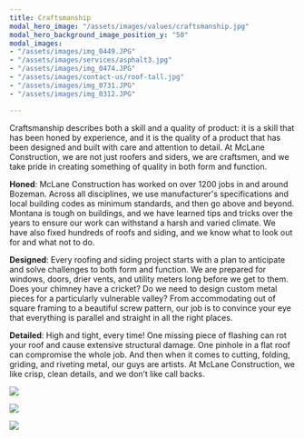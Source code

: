 ```yaml
---
title: Craftsmanship
modal_hero_image: "/assets/images/values/craftsmanship.jpg"
modal_hero_background_image_position_y: "50"
modal_images:
- "/assets/images/img_0449.JPG"
- "/assets/images/services/asphalt3.jpg"
- "/assets/images/img_0474.JPG"
- "/assets/images/contact-us/roof-tall.jpg"
- "/assets/images/img_0731.JPG"
- "/assets/images/img_0312.JPG"

---
```

Craftsmanship describes both a skill and a quality of product: it is a skill that has been honed by experience, and it is the quality of a product that has been designed and built with care and attention to detail. At McLane Construction, we are not just roofers and siders, we are craftsmen, and we take pride in creating something of quality in both form and function.

**Honed**: McLane Construction has worked on over 1200 jobs in and around Bozeman. Across all disciplines, we use manufacturer's specifications and local building codes as minimum standards, and then go above and beyond. Montana is tough on buildings, and we have learned tips and tricks over the years to ensure our work can withstand a harsh and varied climate. We have also fixed hundreds of roofs and siding, and we know what to look out for and what not to do.

**Designed**: Every roofing and siding project starts with a plan to anticipate and solve challenges to both form and function. We are prepared for windows, doors, drier vents, and utility meters long before we get to them. Does your chimney have a cricket? Do we need to design custom metal pieces for a particularly vulnerable valley? From accommodating out of square framing to a beautiful screw pattern, our job is to convince your eye that everything is parallel and straight in all the right places.

**Detailed**: High and tight, every time! One missing piece of flashing can rot your roof and cause extensive structural damage. One pinhole in a flat roof can compromise the whole job. And then when it comes to cutting, folding, griding, and riveting metal, our guys are artists. At McLane Construction, we like crisp, clean details, and we don’t like call backs.

![](/assets/images/img_0312.JPG)

![](/assets/images/img_0323.JPG)

![](/assets/images/img_0719.JPG)